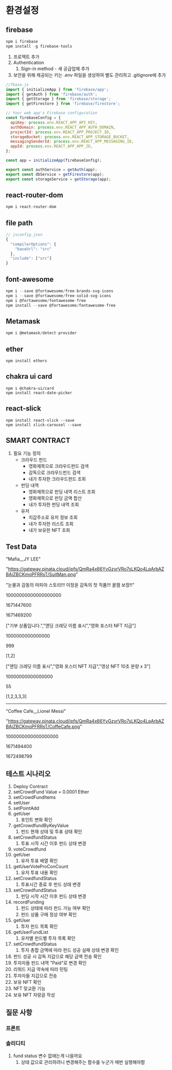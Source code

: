 # 환경설정

## firebase

```javascript
npm i firebase
npm install -g firebase-tools
```

1. 프로젝트 추가
2. Authentication
   1. Sign-in method - 새 공급업체 추가
3. 보안을 위해 제공되는 키는 .env 파일을 생성하여 별도 관리하고 .gitignore에 추가

```javascript
//fbase.js
import { initializeApp } from 'firebase/app';
import { getAuth } from 'firebase/auth';
import { getStorage } from 'firebase/storage';
import { getFirestore } from 'firebase/firestore';

// Your web app's Firebase configuration
const firebaseConfig = {
  apiKey: process.env.REACT_APP_API_KEY,
  authDomain: process.env.REACT_APP_AUTH_DOMAIN,
  projectId: process.env.REACT_APP_PROJECT_ID,
  storageBucket: process.env.REACT_APP_STORAGE_BUCKET,
  messagingSenderId: process.env.REACT_APP_MESSAGING_ID,
  appId: process.env.REACT_APP_APP_ID,
};

const app = initializeApp(firebaseConfig);

export const authService = getAuth(app);
export const dbService = getFirestore(app);
export const storageService = getStorage(app);
```

## react-router-dom

```javascript
npm i react-router-dom
```

## file path

```javascript
// jsconfig.json
{
  "compilerOptions": {
    "baseUrl": "src"
  },
  "include": ["src"]
}

```

## font-awesome

```javascript
npm i --save @fortawesome/free-brands-svg-icons
npm i --save @fortawesome/free-solid-svg-icons
npm i @fortawesome/fontawesome-free
npm install --save @fortawesome/fontawesome-free
```

## Metamask

```javascript
npm i @metamask/detect-provider
```

## ether

```
npm install ethers
```

## chakra ui card

```
npm i @chakra-ui/card
npm install react-date-picker
```



## react-slick

```
npm install react-slick --save
npm install slick-carousel --save
```



## SMART CONTRACT

1. 필요 기능 정의
   - 크라우드 펀드
     - 영화제목으로 크라우드펀드 검색
     - 감독으로 크라우드펀드 검색
     - 내가 투자한 크라우드펀드 조회
   - 펀딩 내역
     - 영화제목으로 펀딩 내역 리스트 조회
     - 영화제목으로 펀딩 금액 합산
     - 내가 투자한 펀딩 내역 조회
   - 유저
     - 지갑주소로 유저 정보 조회
     - 내가 투자한 리스트 조회
     - 내가 보유한 NFT 조회



## Test Data

"Mafia__JY LEE"

"https://gateway.pinata.cloud/ipfs/QmRa4x66YvGzyrVRo7sLKQo4LqArbAZBAiZBCKmoPFRRsT/SuitMan.png"

"눈물과 감동의 마피아 스토리!!! 이정윤 감독의 첫 작품!!! 꿀잼 보장!!"

10000000000000000000

1671447600

1671469200



["기부 상품입니다.","앤딩 크레딧 이름 표시","영화 포스터 NFT 지급"]

1000000000000000

999

[1,2]



["앤딩 크레딧 이름 표시","영화 포스터 NFT 지급","영상 NFT 10초 분량 x 3"]

10000000000000000

55

[1,2,3,3,3]

---

"Coffee Cafe__Lionel Messi"

"https://gateway.pinata.cloud/ipfs/QmRa4x66YvGzyrVRo7sLKQo4LqArbAZBAiZBCKmoPFRRsT/CoffeCafe.png"

1000000000000000000

1671494400

1672498799



## 테스트 시나리오

1. Deploy Contract
2. setCrowdFund  Value = 0.0001 Ether
3. setCrowdFundItems
4. setUser
5. setPointAdd
6. getUser
   1. 포인트 변화 확인
7. getCrowdfundByKeyValue
   1. 펀드 현재 상태 및 투표 상태 확인
8. setCrowdfundStatus
   1. 투표 시작 시간 이후 펀드 상태 변경
9. voteCrowdfund
10. getUser
    1. 유저 투표 배열 확인
11. getUserVoteProConCount
    1. 유저 투표 내용 확인
12. setCrowdfundStatus
    1. 투표시간 종료 후 펀드 상태 변경
13. setCrowdfundStatus
    1. 펀딩 시작 시간 이후 펀드 상태 변경
14. recordFunding
    1. 펀드 상태에 따라 펀드 가능 여부 확인
    2. 펀드 상품 구매 정상 여부 확인
15. getUser
    1. 투자 펀드 목록 확인
16. getUserFundList
    1. 유저별 펀드별 투자 목록 확인
17. setCrowdfundStatus
    1. 투자 총합 금액에 따라 펀드 성공 실패 상태 변경 확인
18. 펀드 성공 시 감독 지갑으로 해당 금액 전송 확인
19. 투자자들 펀드 내역 "Paid"로 변경 확인
20. 리워드 지급 약속에 따라 민팅
21. 투자자들 지갑으로 전송
22. 보유 NFT 확인
23. NFT 맞교환 기능
24. 보유 NFT 자랑글 작성



## 질문 사항

### 프론트



### 솔리디티

1. fund status 변수 없애는게 나을까요
   1. 상태 값으로 관리하려니 변경해주는 함수를 누군가 매번 실행해야함